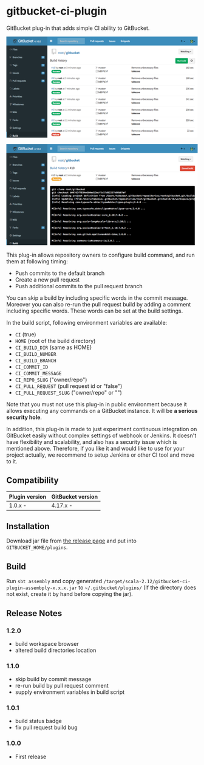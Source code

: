 gitbucket-ci-plugin
========
GitBucket plug-in that adds simple CI ability to GitBucket.

![Build results](gitbucket-ci-plugin_results.png)

![Build output](gitbucket-ci-plugin_output.png)

This plug-in allows repository owners to configure build command, and run them at following timing:

- Push commits to the default branch
- Create a new pull request
- Push additional commits to the pull request branch

You can skip a build by including specific words in the commit message. Moreover you can also re-run the pull request build by adding a comment including specific words. These words can be set at the build settings.

In the build script, following environment variables are available:

- `CI` (true)
- `HOME` (root of the build directory)
- `CI_BUILD_DIR` (same as HOME)
- `CI_BUILD_NUMBER`
- `CI_BUILD_BRANCH`
- `CI_COMMIT_ID`
- `CI_COMMIT_MESSAGE`
- `CI_REPO_SLUG` ("owner/repo")
- `CI_PULL_REQUEST` (pull request id or "false")
- `CI_PULL_REQUEST_SLUG` ("owner/repo" or "")

Note that you must not use this plug-in in public environment because it allows executing any commands on a GitBucket instance. It will be **a serious security hole**.

In addition, this plug-in is made to just experiment continuous integration on GitBucket easily without complex settings of webhook or Jenkins. It doesn't have flexibility and scalability, and also has a security issue which is mentioned above. Therefore, if you like it and would like to use for your project actually, we recommend to setup Jenkins or other CI tool and move to it.

## Compatibility

Plugin version | GitBucket version
:--------------|:--------------------
1.0.x -        | 4.17.x -

## Installation

Download jar file from [the release page](https://github.com/takezoe/gitbucket-ci-plugin/releases) and put into `GITBUCKET_HOME/plugins`.

## Build

Run `sbt assembly` and copy generated `/target/scala-2.12/gitbucket-ci-plugin-assembply-x.x.x.jar` to `~/.gitbucket/plugins/` (If the directory does not exist, create it by hand before copying the jar).

## Release Notes

### 1.2.0

- build workspace browser
- altered build directories location

### 1.1.0

- skip build by commit message
- re-run build by pull request comment
- supply environment variables in build script

### 1.0.1

- build status badge
- fix pull request build bug

### 1.0.0

- First release
